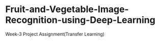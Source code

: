 # Fruit-and-Vegetable-Image-Recognition-using-Deep-Learning
Week-3 Project Assignment(Transfer Learning)
